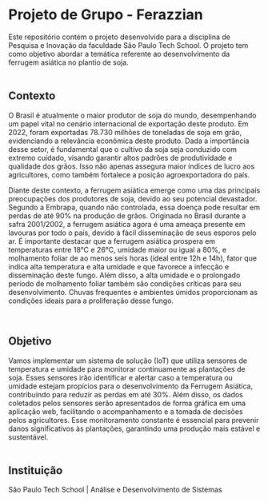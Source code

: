 # Projeto de Grupo - Ferazzian

Este repositório contém o projeto desenvolvido para a disciplina de Pesquisa e Inovação da faculdade São Paulo Tech School. O projeto tem como objetivo abordar a temática referente ao desenvolvimento da ferrugem asiática no plantio de soja.
<br><br>

## Contexto

O Brasil é atualmente o maior produtor de soja do mundo, desempenhando um papel vital no cenário internacional de exportação deste produto. Em 2022, foram exportadas 78.730 milhões de toneladas de soja em grão, evidenciando a relevância econômica deste produto. Dada a importância desse setor, é fundamental que o cultivo da soja seja conduzido com extremo cuidado, visando garantir altos padrões de produtividade e qualidade dos grãos. Isso não apenas assegura maior índices de lucro aos agricultores, como também fortalece a posição agroexportadora do país. 

 
Diante deste contexto, a ferrugem asiática emerge como uma das principais preocupações dos produtores de soja, devido ao seu potencial devastador. Segundo a Embrapa, quando não controlada, essa doença pode resultar em perdas de até 90% na produção de grãos. Originada no Brasil durante a safra 2001/2002, a ferrugem asiática agora é uma ameaça presente em lavouras por todo o país, devido à fácil disseminação de seus esporos pelo ar. É importante destacar que a ferrugem asiática prospera em temperaturas entre 18°C e 26°C, umidade maior ou igual a 80%, e molhamento foliar de ao menos seis horas (ideal entre 12h e 14h), fator que indica alta temperatura e alta umidade e que favorece a infecção e disseminação deste fungo. Além disso, a alta umidade e o prolongado período de molhamento foliar também são condições críticas para seu desenvolvimento. Chuvas frequentes e ambientes úmidos proporcionam as condições ideais para a proliferação desse fungo. 

 
<br>

## Objetivo

Vamos implementar um sistema de solução (IoT) que utiliza sensores de temperatura e umidade para monitorar continuamente as plantações de soja. Esses sensores irão identificar e alertar caso a temperatura ou umidade estejam propícios para o desenvolvimento da Ferrugem Asiática, contribuindo para reduzir as perdas em até 30%. Além disso, os dados coletados pelos sensores serão apresentados de forma gráfica em uma aplicação web, facilitando o acompanhamento e a tomada de decisões pelos agricultores. Esse monitoramento constante é essencial para prevenir danos significativos às plantações, garantindo uma produção mais estável e sustentável. 
<br><br>


## Instituição

São Paulo Tech School | Análise e Desenvolvimento de Sistemas 
